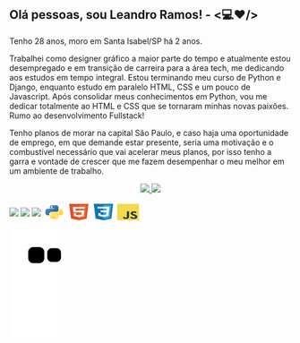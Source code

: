 ## Olá pessoas, sou Leandro Ramos! - <💻❤️/>

Tenho 28 anos, moro em Santa Isabel/SP há 2 anos.

Trabalhei como designer gráfico a maior parte do tempo e atualmente estou desempregado e em transição de carreira para a área tech, me dedicando aos estudos em tempo integral. Estou terminando meu curso de Python e Django, enquanto estudo em paralelo HTML, CSS e um pouco de Javascript. Após consolidar meus conhecimentos em Python, vou me dedicar totalmente ao HTML e CSS que se tornaram minhas novas paixões. Rumo ao desenvolvimento Fullstack!

Tenho planos de morar na capital São Paulo, e caso haja uma oportunidade de emprego, em que demande estar presente, seria uma motivação e o combustível necessário que vai acelerar meus planos, por isso tenho a garra e vontade de crescer que me fazem desempenhar o meu melhor em um ambiente de trabalho.

<div align="center">
  <a href="https://github.com/LP-Ramos">
  <img height="130em" src="https://github-readme-stats.vercel.app/api?username=lp-ramos&show_icons=true&theme=gotham&include_all_commits=true&count_private=true"/>
  <img height="130em" src="https://github-readme-stats.vercel.app/api/top-langs/?username=lp-ramos&layout=compact&langs_count=7&theme=gotham"/>
</div>
 
<div style="display: inline_block"><br>
  <a href="https://instagram.com/leandromtg" target="_blank"><img src="https://img.shields.io/badge/-Instagram-%23E4405F?style=for-the-badge&logo=instagram&logoColor=white" target="_blank" align="center"></a>
  <a href = "mailto:ognemalf2@gmail.com"><img src="https://img.shields.io/badge/-Gmail-%23333?style=for-the-badge&logo=gmail&logoColor=white" target="_blank" align="center"></a>
  <a href="https://www.linkedin.com/in/lp-ramos" target="_blank"><img src="https://img.shields.io/badge/-LinkedIn-%230077B5?style=for-the-badge&logo=linkedin&logoColor=white" target="_blank" align="center"></a> 
  <img align="center" alt="Python" height="30" width="40" src="https://raw.githubusercontent.com/devicons/devicon/master/icons/python/python-original.svg">
  <img align="center" alt="HTML" height="30" width="40" src="https://raw.githubusercontent.com/devicons/devicon/master/icons/html5/html5-original.svg">
  <img align="center" alt="CSS" height="30" width="40" src="https://raw.githubusercontent.com/devicons/devicon/master/icons/css3/css3-original.svg">
  <img align="center" alt="CSS" height="30" width="40" src="https://raw.githubusercontent.com/devicons/devicon/master/icons/javascript/javascript-original.svg">
</div>
  
  

![Snake animation](https://github.com/LP-Ramos/LP-Ramos/blob/output/github-contribution-grid-snake.svg)
 

<!---
LP-Ramos/LP-Ramos is a ✨ special ✨ repository because its `README.md` (this file) appears on your GitHub profile.
You can click the Preview link to take a look at your changes.
--->

